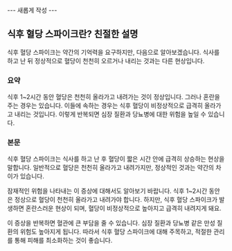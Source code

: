 --- 새롭게 작성 ---

## 식후 혈당 스파이크란? 친절한 설명

식후 혈당 스파이크는 약간의 기억력을 요구하지만, 다음으로 알아보겠습니다. 식사를 하고 난 뒤 정상적으로 혈당이 천천히 오르거나 내리는 것과는 다른 현상입니다.

### 요약

식후 1~2시간 동안 혈당은 천천히 올라가고 내려가는 것이 정상입니다. 그러나 혼란을 주는 경우는 있습니다. 이들에 속하는 경우는 식후 혈당이 비정상적으로 급격히 올라가고 내리는 것입니다. 이렇게 반복되면 심장 질환과 당뇨병에 대한 위험을 높일 수 있습니다.

### 본문

식후 혈당 스파이크는 식사를 하고 난 후 혈당이 짧은 시간 안에 급격히 상승하는 현상을 말합니다. 일반적으로 혈당은 천천히 올라가고 내려가지만, 정상적인 것과는 약간의 차이가 있습니다.

잠재적인 위험을 나타내는 이 증상에 대해서도 알아보기 바랍니다. 식후 1~2시간 동안은 정상으로 혈당이 천천히 올라가고 내려가야 합니다. 하지만, 식후 혈당 스파이크가 발생하면 혼란스러운 현상이 되며, 혈당이 비정상적으로 높아지고 급격히 내려지게 돼요.

이 증상을 반복하면 혈관에 큰 부담을 줄 수 있습니다. 심장 질환과 당뇨병 같은 만성 질환의 위험도 높아지게 됩니다. 따라서 식후 혈당 스파이크에 대해 주목하고, 적절한 관리를 통해 피해를 최소화하는 것이 좋습니다.